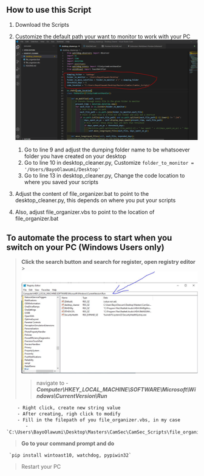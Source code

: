 ## How to use this Script

1. Download the Scripts
2. Customize the default path your want to monitor to work with your PC
   ![!](/imgs/customize.PNG)

   1. Go to line 9 and adjust the dumping folder name to be whatsoever folder you have created on your desktop
   2. Go to line 10 in desktop_cleaner.py, Customize `folder_to_monitor = '/Users/BayoOlawumi/Desktop'`
   3. Go to line 13 in desktop_cleaner.py, Change the code location to where you saved your scripts

3. Adjust the content of file_organizer.bat to point to the desktop_cleaner.py, this depends on where you put your scripts
4. Also, adjust file_organizer.vbs to point to the location of file_organizer.bat

## To automate the process to start when you switch on your PC (Windows Users only)

> **Click the search button and search for register, open registry editor** >![!](/imgs/registry.JPG)
>
> > navigate to - **_Computer\HKEY_LOCAL_MACHINE\SOFTWARE\Microsoft\Windows\CurrentVersion\Run_**

        - Right click, create new string value
        - After creating, righ click to modify
        - Fill in the filepath of you file_organizer.vbs, in my case
           - `C:\Users\BayoOlawumi\Desktop\Masters\CamSec\CamSec_Scripts\file_organizer.vbs`

> **Go to your command prompt and do**

     `pip install wintoast10, watchdog, pypiwin32`

> Restart your PC
